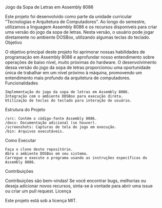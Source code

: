 Jogo da Sopa de Letras em Assembly 8086

Este projeto foi desenvolvido como parte da unidade curricular "Tecnologias e Arquitetura de Computadores". Ao longo do semestre, utilizamos a linguagem Assembly 8086 e os recursos disponíveis para criar uma versão do jogo da sopa de letras. Nesta versão, o usuário pode jogar diretamente no ambiente DOSBox, utilizando algumas teclas do teclado.
Objetivo

O objetivo principal deste projeto foi aprimorar nossas habilidades de programação em Assembly 8086 e aprofundar nosso entendimento sobre operações de baixo nível, muito próximas do hardware. O desenvolvimento dessa versão do jogo da sopa de letras proporcionou uma oportunidade única de trabalhar em um nível próximo à máquina, promovendo um entendimento mais profundo da arquitetura de computadores.
Funcionalidades

    Implementação do jogo da sopa de letras em Assembly 8086.
    Integração com o ambiente DOSBox para execução direta.
    Utilização de teclas do teclado para interação do usuário.

Estrutura do Projeto

    /src: Contém o código-fonte Assembly 8086.
    /docs: Documentação adicional (se houver).
    /screenshots: Capturas de tela do jogo em execução.
    /bin: Arquivos executáveis.

Como Executar

    Faça o clone deste repositório.
    Abra o ambiente DOSBox em seu sistema.
    Carregue e execute o programa usando as instruções específicas do Assembly 8086.

Contribuições

Contribuições são bem-vindas! Se você encontrar bugs, melhorias ou deseja adicionar novos recursos, sinta-se à vontade para abrir uma issue ou criar um pull request.
Licença

Este projeto está sob a licença MIT.

